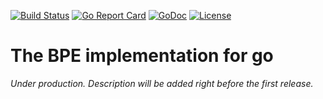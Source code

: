 [![Build Status](https://github.com/cheshir/bpe/actions/workflows/github-ci.yml/badge.svg)](https://github.com/cheshir/bpe/actions/workflows/github-ci.yml)
[![Go Report Card](https://goreportcard.com/badge/cheshir/bpe)](https://goreportcard.com/report/github.com/cheshir/bpe)
[![GoDoc](https://godoc.org/github.com/cheshir/bpe?status.svg)](https://godoc.org/github.com/cheshir/bpe)
[![License](https://img.shields.io/badge/license-MIT-blue.svg)](https://github.com/cheshir/go-mq/blob/master/LICENSE)

# The BPE implementation for go 

_Under production. Description will be added right before the first release._
